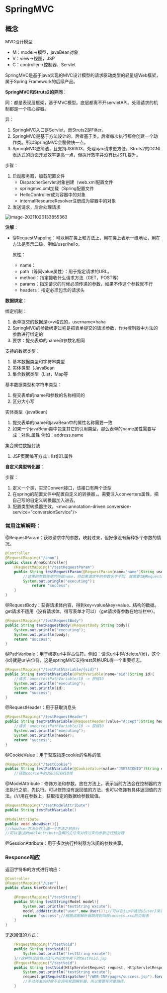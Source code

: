 # SpringMVC

## 概念

MVC设计模型

- M：model->模型，javaBean对象
- V：view->视图，JSP
- C：controller->控制器，Servlet

SpringMVC是基于java实现的MVC设计模型的请求驱动类型的轻量级Web框架，属于Spring Framework的后续产品。

**SpringMVC和Struts2的异同**：

同：都是表现层框架，基于MVC模型。底层都离不开servletAPI。处理请求的机制都是一个核心容器。

异：

1. SpringMVC入口是Servlet，而Struts2是Filter。
2. SpringMVC是基于方法设计的，后者基于类，后者每次执行都会创建一个动作类。所以SpringMVC会稍微快一点。
3. SpringMVC更简洁，且支持JSR303，处理ajax请求更方便。Struts2的OGNL表达式的页面开发效率更高一点，但执行效率并没有比JSTL提升。

步骤：

1. 启动服务器，加载配置文件
   - DispatcherServlet对象创建（web.xml配置文件
   - springmvc.xml加载（Spring配置文件
   - HelloController成为容器中的对象
   - internalResourceResolver注册成为容器中的对象
2. 发送请求，后台处理请求

![image-20211020133855363](G:\myGit\project\spring\网课学习\springMVC.assets\image-20211020133855363.png)

**注解**：

- @RequestMapping：可以用在类上和方法上，用在类上表示一级地址，用在方法是表示二级，例如/user/hello。

  属性：

  - name：
  - path（等同value属性）：用于指定请求的URL。
  - method：指定接收什么请求方法（GET，POST等）
  - params：指定请求的时候必须传递的参数，如果不传这个参数就不行
  - headers：指定必须包含的请求头 

**数据绑定**：

绑定机制：

1. 表单提交的数据是k=v格式的，username=haha
2. SpringMVC的参数绑定过程是把表单提交的请求参数，作为控制器中方法的参数进行绑定的
3. 要求：提交表单的name和参数名相同

支持的数据类型：

1. 基本数据类型和字符串类型
2. 实体类型（JavaBean
3. 集合数据类型（List，Map等

基本数据类型和字符串类型：

1. 提交表单的name和参数的名称相同的
2. 区分大小写

实体类型（javaBean）

1. 提交表单的name和javaBean中的属性名称需要一致
2. 如果一个javaBean类中包含其它的引用类型，那么表单的name属性需要写成：对象.属性 例如：address.name

集合属性数据封装

1. JSP页面编写方式：list[0].属性

**自定义类型转化器**：

步骤：

1. 定义一个类，实现Convert接口，该接口有两个泛型
2. 在spring的配置文件中配置自定义的转换器，<bean id="convert" class="org.springframework.context.support.ConversionServiceFactoryBean">。需要注入converters属性，把自己写的自定义转换器加入进去。
3. 配置类型转换器生效。<mvc:annotation-driven conversion-service="conversionService"/>

### 常用注解解释：

@RequestParam：获取请求中的参数，映射过来，但好像没有解释多个参数的情况。

```java
@Controller
@RequestMapping("/anno")
public class AnnoController{
    @RequestMapping("/testRequestParam")
    public String testRequestParam(@RequestParam(name="name")String username){
        //这里的参数使用的叫做name，但如果请求中的参数名字不同，就需要加@RequestParam注解，如上注解后，请求中必须带name参数，否则会400.
        System.out.pringln("executing")；
            return "success";
    }
}
```

@RequestBody：获得请求体内容，得到key=value&key=value...结构的数据。get请求不适用（没有请求体，得写表单才可以）（get请求得参数在地址栏中）。

```java
@RequestMapping("/testRequestBody")
public String testRequestBody(@RequestBody String body){
    System.out.println("executing");
    System.out.println(body);
    return "success";
}
```

@PathVaribale：用于绑定url中得占位符。例如：请求url中得/delete/{id}，这个{id}就是url占位符，这是springMVC支持rest风格URL得一个重要标志。

```java
@RequestMapping("/testPathVariable/{sid}")
public String testPathVariable(@PathVariable(name="sid")String id){
    //请求：anno/testPathVariable/10 -> 获得10
    System.out.println("executing");
    System.out.println(id);
    return "success";
}
```

@RequestHeader：用于获取消息头

```java
@RequestMapping("/testRequestHeader")
public String testPathVariable(@RequestHeader(value="Accept")String header){
    //请求：anno/testPathVariable/10 -> 获得10
    System.out.println("executing");
    System.out.println(header);
    return "success";
}
```

@CookieValue：用于获取指定cookie的名称的值

```java
@RequestMapping("/testCookie")
public String testPathVariable(@CookieValue(value="JSESSIONID")String cookie)
    //获取cookie中的JSESSIONID域
```

@ModelAttribute：修饰方法和参数。放在方法上，表示当前方法会在控制器的方法执行之前，先执行。可以修饰没有返回值的方法，也可以修饰有具体返回值的方法。////用在参数上，获取指定的数据给参数赋值。

```java
@RequestMapping("/testModelAttribute")
public String testPathVariable()
    
@ModelAttribute
public void showUser(){}
//showUser方法会在上面一个方法之前执行
//可以通过@ModelAttribute注解的方法来对传过来的参数进行预处理
```

@SessionAttribute：用于多次执行控制器方法间的参数共享。

### Response响应

返回字符串的方式进行响应：

```java
@Controller
@RequestMapping("/user")
public class UserController{
    
    @RequestMapping("/testString")
    public String testString(Model model){
        System.out.println("testString excute");
        model.addAttribute("user",new User());//可以在jsp中通过${user}来访问这个对象
        return "success";//根据试图解析器跳转到叫做success.xxx的页面去
    }
}
```

无返回值的方式：

```java
    @RequestMapping("/testVoid")
    public String testVoid(){
        System.out.println("testString excute");
    }//这种情况会自动访问对应文件夹下的testVoid.jsp
	@RequestMapping("/testVoid")
    public String testVoid(HttpServletRequest request, HttpServletResponese response) throws ServletException, IOExcepteion{
        System.out.println("testString excute");
        request.getRequestDispatcher("/WEB-INF/pages/success.jsp").forward(request,response);
        //手动转发的时候不会调用视图解析器，所以需要写完整路径。
    }
```











